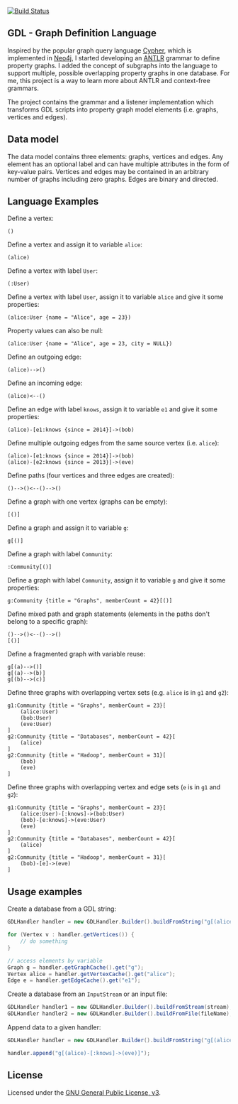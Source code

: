 [![Build Status](https://travis-ci.org/s1ck/gdl.svg?branch=master)](https://travis-ci.org/s1ck/gdl)

## GDL - Graph Definition Language

Inspired by the popular graph query language [Cypher](http://neo4j.com/docs/stable/cypher-query-lang.html),
which is implemented in [Neo4j](http://neo4j.com/), I started developing an [ANTLR](http://www.antlr.org/)
grammar to define property graphs. I added the concept of subgraphs into the language to support multiple, 
possible overlapping property graphs in one database. For me, this project is a way to learn more about 
ANTLR and context-free grammars.

The project contains the grammar and a listener implementation which transforms GDL scripts into
property graph model elements (i.e. graphs, vertices and edges).

## Data model

The data model contains three elements: graphs, vertices and edges. Any element has an optional
label and can have multiple attributes in the form of key-value pairs. Vertices and edges may 
be contained in an arbitrary number of graphs including zero graphs. Edges are binary and directed.

## Language Examples

Define a vertex:

```
()
```

Define a vertex and assign it to variable `alice`:

```
(alice)
```

Define a vertex with label `User`:

```
(:User)
```

Define a vertex with label `User`, assign it to variable `alice` and give it some properties:

```
(alice:User {name = "Alice", age = 23})
```

Property values can also be null:

```
(alice:User {name = "Alice", age = 23, city = NULL})
```

Define an outgoing edge:

```
(alice)-->()
```

Define an incoming edge:

```
(alice)<--()
```

Define an edge with label `knows`, assign it to variable `e1` and give it some properties:

```
(alice)-[e1:knows {since = 2014}]->(bob)
```

Define multiple outgoing edges from the same source vertex (i.e. `alice`):

```
(alice)-[e1:knows {since = 2014}]->(bob)
(alice)-[e2:knows {since = 2013}]->(eve)
```

Define paths (four vertices and three edges are created):

```
()-->()<--()-->()
```

Define a graph with one vertex (graphs can be empty):

```
[()]
```

Define a graph and assign it to variable `g`:

```
g[()]
```

Define a graph with label `Community`:

```
:Community[()]
```

Define a graph with label `Community`, assign it to variable `g` and give it some properties:

```
g:Community {title = "Graphs", memberCount = 42}[()]
```

Define mixed path and graph statements (elements in the paths don't belong to a specific graph):

```
()-->()<--()-->()
[()]
```

Define a fragmented graph with variable reuse:

```
g[(a)-->()]
g[(a)-->(b)]
g[(b)-->(c)]
```

Define three graphs with overlapping vertex sets (e.g. `alice` is in `g1` and `g2`):

```
g1:Community {title = "Graphs", memberCount = 23}[
    (alice:User)
    (bob:User)
    (eve:User)
]
g2:Community {title = "Databases", memberCount = 42}[
    (alice)
]
g2:Community {title = "Hadoop", memberCount = 31}[
    (bob)
    (eve)
]
```

Define three graphs with overlapping vertex and edge sets (`e` is in `g1` and `g2`):

```
g1:Community {title = "Graphs", memberCount = 23}[
    (alice:User)-[:knows]->(bob:User)
    (bob)-[e:knows]->(eve:User)
    (eve)
]
g2:Community {title = "Databases", memberCount = 42}[
    (alice)
]
g2:Community {title = "Hadoop", memberCount = 31}[
    (bob)-[e]->(eve)
]
```

## Usage examples

Create a database from a GDL string:

```java
GDLHandler handler = new GDLHandler.Builder().buildFromString("g[(alice)-[e1:knows {since = 2014}]->(bob)]");

for (Vertex v : handler.getVertices()) {
    // do something
}

// access elements by variable
Graph g = handler.getGraphCache().get("g");
Vertex alice = handler.getVertexCache().get("alice");
Edge e = handler.getEdgeCache().get("e1");
```

Create a database from an `InputStream` or an input file:

```java
GDLHandler handler1 = new GDLHandler.Builder().buildFromStream(stream);
GDLHandler handler2 = new GDLHandler.Builder().buildFromFile(fileName);
```

Append data to a given handler:

```java
GDLHandler handler = new GDLHandler.Builder().buildFromString("g[(alice)-[e1:knows {since = 2014}]->(bob)]");

handler.append("g[(alice)-[:knows]->(eve)]");
```

## License

Licensed under the [GNU General Public License, v3](http://www.gnu.org/licenses/gpl-3.0.html).
